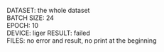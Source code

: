 DATASET: the whole dataset  
BATCH SIZE: 24  
EPOCH: 10  
DEVICE: liger
RESULT: failed  
FILES: no error and result, no print at the beginning
